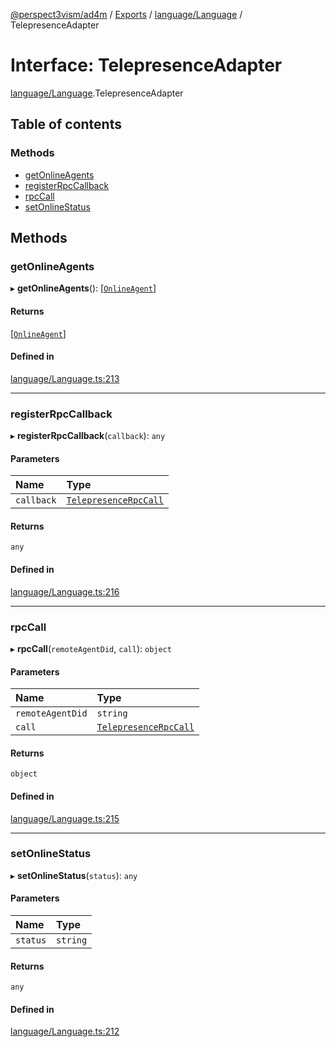 [@perspect3vism/ad4m](../README.md) / [Exports](../modules.md) / [language/Language](../modules/language_Language.md) / TelepresenceAdapter

# Interface: TelepresenceAdapter

[language/Language](../modules/language_Language.md).TelepresenceAdapter

## Table of contents

### Methods

- [getOnlineAgents](language_Language.TelepresenceAdapter.md#getonlineagents)
- [registerRpcCallback](language_Language.TelepresenceAdapter.md#registerrpccallback)
- [rpcCall](language_Language.TelepresenceAdapter.md#rpccall)
- [setOnlineStatus](language_Language.TelepresenceAdapter.md#setonlinestatus)

## Methods

### getOnlineAgents

▸ **getOnlineAgents**(): [[`OnlineAgent`](../classes/language_Language.OnlineAgent.md)]

#### Returns

[[`OnlineAgent`](../classes/language_Language.OnlineAgent.md)]

#### Defined in

[language/Language.ts:213](https://github.com/perspect3vism/ad4m/blob/b065749/src/language/Language.ts#L213)

___

### registerRpcCallback

▸ **registerRpcCallback**(`callback`): `any`

#### Parameters

| Name | Type |
| :------ | :------ |
| `callback` | [`TelepresenceRpcCall`](../classes/language_Language.TelepresenceRpcCall.md) |

#### Returns

`any`

#### Defined in

[language/Language.ts:216](https://github.com/perspect3vism/ad4m/blob/b065749/src/language/Language.ts#L216)

___

### rpcCall

▸ **rpcCall**(`remoteAgentDid`, `call`): `object`

#### Parameters

| Name | Type |
| :------ | :------ |
| `remoteAgentDid` | `string` |
| `call` | [`TelepresenceRpcCall`](../classes/language_Language.TelepresenceRpcCall.md) |

#### Returns

`object`

#### Defined in

[language/Language.ts:215](https://github.com/perspect3vism/ad4m/blob/b065749/src/language/Language.ts#L215)

___

### setOnlineStatus

▸ **setOnlineStatus**(`status`): `any`

#### Parameters

| Name | Type |
| :------ | :------ |
| `status` | `string` |

#### Returns

`any`

#### Defined in

[language/Language.ts:212](https://github.com/perspect3vism/ad4m/blob/b065749/src/language/Language.ts#L212)
